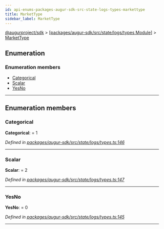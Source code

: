 ```yaml
---
id: api-enums-packages-augur-sdk-src-state-logs-types-markettype
title: MarketType
sidebar_label: MarketType
---
```


[@augurproject/sdk](api-readme.md) > [[packages/augur-sdk/src/state/logs/types Module]](api-modules-packages-augur-sdk-src-state-logs-types-module.md) > [MarketType](api-enums-packages-augur-sdk-src-state-logs-types-markettype.md)

## Enumeration

### Enumeration members

* [Categorical](api-enums-packages-augur-sdk-src-state-logs-types-markettype.md#categorical)
* [Scalar](api-enums-packages-augur-sdk-src-state-logs-types-markettype.md#scalar)
* [YesNo](api-enums-packages-augur-sdk-src-state-logs-types-markettype.md#yesno)

---

## Enumeration members

<a id="categorical"></a>

###  Categorical

**Categorical**:  = 1

*Defined in [packages/augur-sdk/src/state/logs/types.ts:146](https://github.com/AugurProject/augur/blob/b4365d6894/packages/augur-sdk/src/state/logs/types.ts#L146)*

___
<a id="scalar"></a>

###  Scalar

**Scalar**:  = 2

*Defined in [packages/augur-sdk/src/state/logs/types.ts:147](https://github.com/AugurProject/augur/blob/b4365d6894/packages/augur-sdk/src/state/logs/types.ts#L147)*

___
<a id="yesno"></a>

###  YesNo

**YesNo**:  = 0

*Defined in [packages/augur-sdk/src/state/logs/types.ts:145](https://github.com/AugurProject/augur/blob/b4365d6894/packages/augur-sdk/src/state/logs/types.ts#L145)*

___

